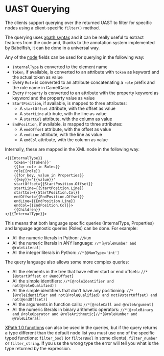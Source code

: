 # UAST Querying

The clients support querying over the returned UAST to filter for specific nodes using a client-specific `filter()` method.

The querying uses [xpath syntax](https://www.w3.org/TR/xpath/) and it can be really useful to extract features from the code and, thanks to the annotation system implemented by Babelfish, it can be done in a universal way.

Any of the [node](https://godoc.org/gopkg.in/bblfsh/sdk.v2/uast#Node) fields can be used for querying in the following way:

* `InternalType` is converted to the element name
* `Token`, if available, is converted to an attribute with `token` as keyword and the actual token as value
* Every `Role` is converted to an attribute concatenating a `role` prefix and the role name in CamelCase.
* Every `Property` is converted to an attribute with the property keyword as keyword and the property value as value
* `StartPosition`, if available, is mapped to three attributes:
  * A `startOffset` attribute, with the offset as value
  * A `startLine` attribute, with the line as value
  * A `startCol` attribute, with the column as value
* `EndPosition`, if available, is mapped to three attributes:
  * A `endOffset` attribute, with the offset as value
  * A `endLine` attribute, with the line as value
  * A `endCol` attribute, with the column as value

Internally, these are mapped in the XML node in the following way:

```markup
<{{InternalType}}
    token='{{Token}}'
    {{for role in Roles}}
    role{{role}}
    {{for key, value in Properties}}
    {{key}}='{{value}}'
    startOffset={{StartPosition.Offset}}
    startLine={{StartPosition.Line}}
    startCol={{StartPosition.Col}}
    endOffset={{EndPosition.Offset}}
    endLine={{EndPosition.Line}}
    endCol={{EndPosition.Col}}>
    {{Children}}
</{{InternalType}}>
```

This means that both language specific queries \(InternalType, Properties\) and language agnostic queries \(Roles\) can be done. For example:

* All the numeric literals in Python: `//Num`
* All the numeric literals in ANY language: `//*[@roleNumber and @roleLiteral]`
* All the integer literals in Python: `//*[@NumType='int']`

The query language also allows some more complex queries:

* All the elements in the tree that have either start or end offsets: `//*[@startOffset or @endOffset]`
* All the simple identifiers: `//*[@roleIdentifier and not(@roleQualified)]`
* All the simple identifiers that don't have any positioning: `//*[@roleIdentifier and not(@roleQualified) and not(@startOffset) and not(@endOffset)]`
* All the arguments in function calls: `//*[@roleCall and @roleArgument]`
* All the numeric literals in binary arithmetic operators: `//*[@roleBinary and @roleOperator and @roleArithmetic]//*[@roleNumber and @roleLiteral]`

[XPath 1.0 functions](https://developer.mozilla.org/en-US/docs/Web/XPath/Functions) can also be used in the queries, but if the query returns a type different than the default node list you must use one of the specific typed functions: `filter_bool` \(or `filterBool` in some clients\), `filter_number` or `filter_string`. If you use the wrong type the error will tell you what is the type returned by the expression.
